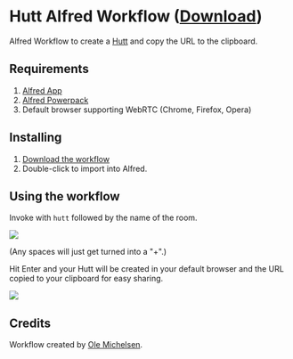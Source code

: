 Hutt Alfred Workflow ([Download](https://raw.github.com/omichelsen/hutt-alfred/master/hutt.alfredworkflow))
=========================================

Alfred Workflow to create a [Hutt](https://hu.tt) and copy the URL to the clipboard.

## Requirements

1. [Alfred App](http://www.alfredapp.com/#download)
2. [Alfred Powerpack](https://buy.alfredapp.com/)
3. Default browser supporting WebRTC (Chrome, Firefox, Opera)


## Installing

1. [Download the workflow](https://raw.github.com/omichelsen/hutt-alfred/master/hutt.alfredworkflow)
2. Double-click to import into Alfred.


## Using the workflow

Invoke with ``hutt`` followed by the name of the room.

![](http://cl.ly/image/311W3V1p1I1S/Screenshot%202014-04-10%2017.05.02.png)

(Any spaces will just get turned into a "+".)

Hit Enter and your Hutt will be created in your default browser and the URL copied to your clipboard for easy sharing.

![](http://cl.ly/image/311j2z1j3n3I/Screenshot%202014-04-12%2011.37.00.png)


## Credits

Workflow created by [Ole Michelsen](http://twitter.com/omichelsen).
